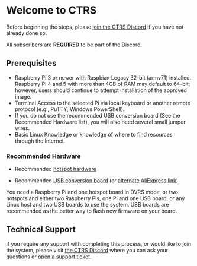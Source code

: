 # Welcome to CTRS

Before beginning the steps, please [join the CTRS Discord](https://discord.gg/ctrs) if you have not already done so.

All subscribers are **REQUIRED** to be part of the Discord.


## Prerequisites

- Raspberry Pi 3 or newer with Raspbian Legacy 32-bit (armv71) installed. Raspberry Pi 4 and 5 with more than 4GB of RAM may default to 64-bit; however, users should continue to attempt installation of the approved image.
- Terminal Access to the selected Pi via local keyboard or another remote protocol (e.g., PuTTY, Windows PowerShell).
- If you do not use the recommended USB conversion board (See the Recommended Hardware list), you will also need several small jumper wires.
- Basic Linux Knowledge or knowledge of where to find resources through the Internet.


### Recommended Hardware
- Recommended [hotspot hardware](https://www.amazon.com/dp/B089JYBXHQ?ref=ppx_pop_mob_ap_share&th=1)

- Recommended [USB conversion board](https://www.amazon.com/AURSINC-Hotspot-Simplex-Compatible-MicroUSB/dp/B09WKJPW59) (or [alternate AliExpress link](https://www.aliexpress.us/item/3256804002996084.html?gatewayAdapt=glo2usa4itemAdapt))

You need a Raspberry Pi and one hotspot board in DVRS mode, or two hotspots and either two Raspberry Pis, one Pi and one USB board, or any Linux host and two USB boards to use the system.  USB boards are recommended as the better way to flash new firmware on your board.

## Technical Support
If you require any support with completing this process, or would like to join the system, please visit [the CTRS Discord](https://discord.gg/ctrs) where you can ask your questions or [open a support ticket](https://tickets.bellsys.cc/).
